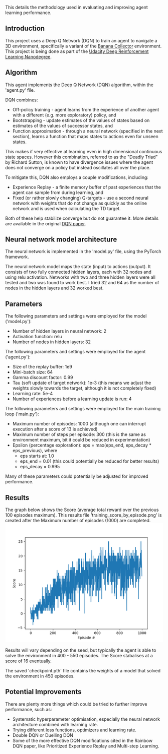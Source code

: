 This details the methodology used in evaluating and improving agent learning performance.



## Introduction
This project uses a Deep Q Network (DQN) to train an agent to navigate a 3D environment, specifically a variant of the [Banana Collector](https://github.com/Unity-Technologies/ml-agents/blob/master/docs/Learning-Environment-Examples.md#banana-collector) environment.  This project is being done as part of the [Udacity Deep Reinforcement Learning Nanodegree](https://www.udacity.com/course/deep-reinforcement-learning-nanodegree--nd893).



## Algorithm
This agent implements the Deep Q Network (DQN) algorithm, within the 'agent.py' file.

DQN combines:

* Off-policy training - agent learns from the experience of another agent with a different (e.g. more exploratory) policy, and
* Bootstrapping - update estimates of the values of states based on estimates of the values of successor states, and
* Function approximation - through a neural network (specified in the next section), learns a function that maps states to actions even for unseen states.

This makes if very effective at learning even in high dimensional continuous state spaces.  However this combination, referred to as the "Deadly Triad" by Richard Sutton, is known to have divergence issues where the agent does not converge on a policy but instead oscillates all over the place.

To mitigate this, DQN also employs a couple modifications, including:

* Experience Replay - a finite memory buffer of past experiences that the agent can sample from during learning, and
* Fixed (or rather slowly changing) Q-targets - use a second neural network with weights that do not change as quickly as the online network and is used when calculating the TD target.

Both of these help stabilize converge but do not guarantee it.  More details are available in the original [DQN paper](https://deepmind.com/research/dqn/).



## Neural network model architecture
The neural network is implemented in the 'model.py' file, using the PyTorch framework.

The neural network model maps the state (input) to actions (output).  It consists of two fully connected hidden layers, each with 32 nodes and using relu activation.  Networks with two and three hidden layers were all tested and two was found to work best.  I tried 32 and 64 as the number of nodes in the hidden layers and 32 worked best.



## Parameters
The following parameters and settings were employed for the model ('model.py'):

* Number of hidden layers in neural network: 2
* Activation function: relu
* Number of nodes in hidden layers: 32


The following parameters and settings were employed for the agent ('agent.py'):

* Size of the replay buffer: 1e9
* Mini-batch size: 64
* Gamma discount factor: 0.99
* Tau (soft update of target network): 1e-3 (this means we adjust the weights slowly towards the target, although it is not completely fixed)
* Learning rate: 5e-4
* Number of experiences before a learning update is run: 4

The following parameters and settings were employed for the main training loop ('main.py'):

* Maximum number of episodes: 1000 (although one can interrupt execution after a score of 13 is achieved)
* Maximum number of steps per episode: 300 (this is the same as environment maximum, bit it could be reduced in experimentation)
* Epsilon (percentage exploration): eps = max(eps_end, eps_decay * eps_previous), where
    * eps starts at: 1.0
    * eps_end = 0.01 (this could potentially be reduced for better results)
    * eps_decay = 0.995

Many of these parameters could potentially be adjusted for improved performance.



## Results
The graph below shows the Score (average total reward over the previous 100 episodes maximum). This results file 'training_score_by_episode.png' is created after the Maximum number of episodes (1000) are completed.
![training_score_by_episode](training_score_by_episode.png)

Results will vary depending on the seed, but typically the agent is able to solve the environment in 400 - 550 episodes. The Score stabalises at a score of 16 eventually.

The saved 'checkpoint.pth' file contains the weights of a model that solved the environment in 450 episodes.



## Potential Improvements
There are plenty more things which could be tried to further improve performance, such as:

* Systematic hyperparameter optimisation, especially the neural network architecture combined with learning rate.
* Trying different loss functions, optimizers and learning rate.
* Double DQN or Duelling DQN
* Some of the more effective DQN modifications cited in the Rainbow DQN paper, like Prioritized Experience Replay and Multi-step Learning.